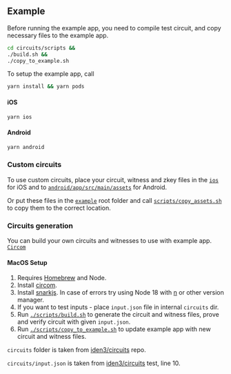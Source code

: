 
## Example

Before running the example app, you need to compile test circuit, and copy necessary files to the example app.
```bash
cd circuits/scripts &&
./build.sh &&
./copy_to_example.sh
```

To setup the example app, call
```bash
yarn install && yarn pods
```

#### iOS

```bash
yarn ios
```

#### Android

```bash
yarn android
```

### Custom circuits

To use custom circuits, place your circuit, witness and zkey files in the [`ios`](./ios) for iOS and to [`android/app/src/main/assets`](./android/app/src/main/assets) for Android.

Or put these files in the [`example`](.) root folder and call [`scripts/copy_assets.sh`](./scripts/copy_assets.sh) to copy them to the correct location.

### Circuits generation

You can build your own circuits and witnesses to use with example app. [`Circom`](https://docs.circom.io)

#### MacOS Setup

1. Requires [Homebrew](https://brew.sh/) and Node.
2. Install [circom](https://github.com/iden3/circom).
3. Install [snarkjs](https://github.com/iden3/snarkjs). In case of errors try using Node 18 with [n](https://www.npmjs.com/package/n/v/5.0.1) or other version manager.
  1. If you want to test inputs - place `input.json` file in internal `circuits` dir.
4. Run [`./scripts/build.sh`](./scripts/build.sh) to generate the circuit and witness files, prove and verify circuit with given `input.json`.
5. Run [`./scripts/copy_to_example.sh`](./scripts/copy_to_example.sh) to update example app with new circuit and witness files.

`circuits` folder is taken from [iden3/circuits](https://github.com/iden3/circuits/blob/master/test/circuits/authV2Test.circom) repo.

`circuits/input.json` is taken from [iden3/circuits](https://github.com/iden3/circuits/blob/master/test/auth/authV2.test.ts) test, line 10.

